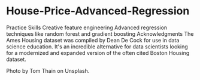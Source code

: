 # House-Price-Advanced-Regression
Practice Skills
Creative feature engineering 
Advanced regression techniques like random forest and gradient boosting
Acknowledgments
The Ames Housing dataset was compiled by Dean De Cock for use in data science education. It's an incredible alternative for data scientists looking for a modernized and expanded version of the often cited Boston Housing dataset. 

Photo by Tom Thain on Unsplash.
